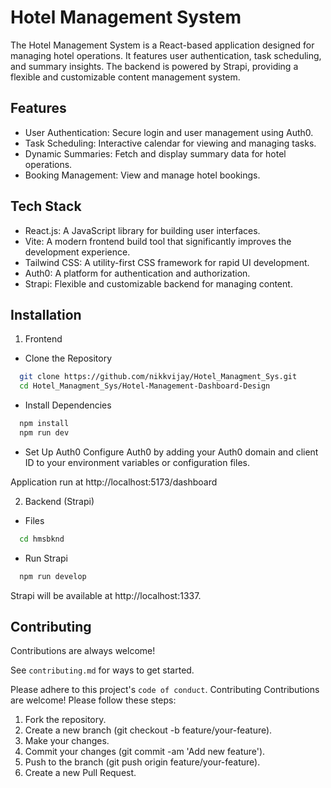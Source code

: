 
# Hotel Management System

The Hotel Management System is a React-based application designed for managing hotel operations. It features user authentication, task scheduling, and summary insights. The backend is powered by Strapi, providing a flexible and customizable content management system.

## Features

- User Authentication: Secure login and user management using Auth0.
- Task Scheduling: Interactive calendar for viewing and managing tasks.
- Dynamic Summaries: Fetch and display summary data for hotel operations.
- Booking Management: View and manage hotel bookings.



## Tech Stack

- React.js: A JavaScript library for building user interfaces.
- Vite: A modern frontend build tool that significantly improves the development experience.
- Tailwind CSS: A utility-first CSS framework for rapid UI development.
- Auth0: A platform for authentication and authorization.
- Strapi: Flexible and customizable backend for managing content.

## Installation

1. Frontend
- Clone the Repository

```bash
  git clone https://github.com/nikkvijay/Hotel_Managment_Sys.git
  cd Hotel_Managment_Sys/Hotel-Management-Dashboard-Design
```
- Install Dependencies
```bash
  npm install
  npm run dev
```

- Set Up Auth0
Configure Auth0 by adding your Auth0 domain and client ID to your environment variables or configuration files.

Application run at http://localhost:5173/dashboard

2. Backend (Strapi)
- Files
```bash
  cd hmsbknd
```
- Run Strapi
```bash
  npm run develop
```
Strapi will be available at http://localhost:1337.
## Contributing

Contributions are always welcome!

See `contributing.md` for ways to get started.

Please adhere to this project's `code of conduct`.
Contributing
Contributions are welcome! Please follow these steps:

1. Fork the repository.
2. Create a new branch (git checkout -b feature/your-feature).
3. Make your changes.
4. Commit your changes (git commit -am 'Add new feature').
5. Push to the branch (git push origin feature/your-feature).
6. Create a new Pull Request.

